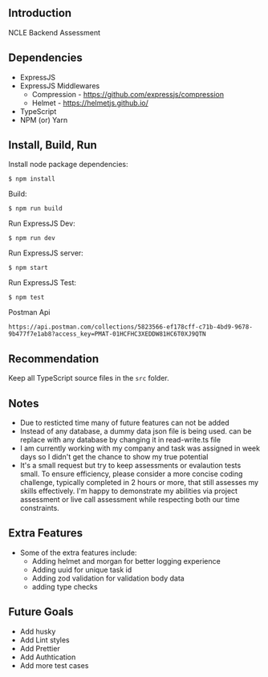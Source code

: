 ## Introduction

NCLE Backend Assessment
## Dependencies

* ExpressJS
* ExpressJS Middlewares
    * Compression - https://github.com/expressjs/compression
    * Helmet - https://helmetjs.github.io/
* TypeScript
* NPM (or) Yarn

## Install, Build, Run

Install node package dependencies:

`$ npm install`

Build:

`$ npm run build`

Run ExpressJS Dev:

`$ npm run dev`

Run ExpressJS server:

`$ npm start`

Run ExpressJS Test:

`$ npm test`

Postman Api

`https://api.postman.com/collections/5823566-ef178cff-c71b-4bd9-9678-9b477f7e1ab8?access_key=PMAT-01HCFHC3XEDDW81HC6T0XJ9QTN`
## Recommendation

Keep all TypeScript source files in the `src` folder.

## Notes

* Due to resticted time many of future features can not be added
* Instead of any database, a dummy data json file is being used. can be replace with any database by changing it in read-write.ts file
* I am currently working with my company and task was assigned in week days so I didn't get the chance to show my true potential
* It's a small request but try to keep assessments or evalaution tests small. To ensure efficiency, please consider a more concise coding challenge, typically completed in 2 hours or more, that still assesses my skills effectively. I'm happy to demonstrate my abilities via project assessment or live call assessment while respecting both our time constraints.

## Extra Features
* Some of the extra features include:
    *  Adding helmet and morgan for better logging experience
    *  Adding uuid for unique task id
    *  Adding zod validation for validation body data
    *  adding type checks

## Future Goals
* Add husky
* Add Lint styles
* Add Prettier
* Add Authtication
* Add more test cases
